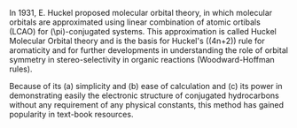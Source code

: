 In 1931, E. Huckel proposed molecular orbital theory, in which molecular orbitals are approximated using linear combination of atomic ortibals (LCAO) for \(\pi\)-conjugated systems. This approximation is called Huckel Molecular Orbital theory and is the basis for Huckel's \((4n+2)\) rule for aromaticity and for further developments in understanding the role of orbital symmetry in stereo-selectivity in organic reactions (Woodward-Hoffman rules).

Because of its (a) simplicity and (b) ease of calculation and (c) its power in demonstrating easily the electronic structure of conjugated hydrocarbons without any requirement of any physical constants, this method has gained popularity in text-book resources.
